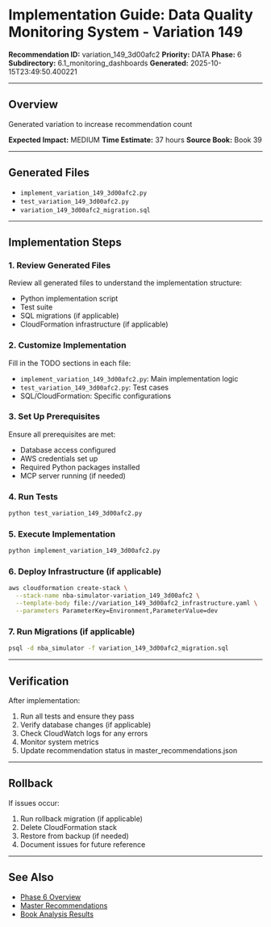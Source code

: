 # Implementation Guide: Data Quality Monitoring System - Variation 149

**Recommendation ID:** variation_149_3d00afc2
**Priority:** DATA
**Phase:** 6
**Subdirectory:** 6.1_monitoring_dashboards
**Generated:** 2025-10-15T23:49:50.400221

---

## Overview

Generated variation to increase recommendation count

**Expected Impact:** MEDIUM
**Time Estimate:** 37 hours
**Source Book:** Book 39

---

## Generated Files

- `implement_variation_149_3d00afc2.py`
- `test_variation_149_3d00afc2.py`
- `variation_149_3d00afc2_migration.sql`

---

## Implementation Steps

### 1. Review Generated Files

Review all generated files to understand the implementation structure:
- Python implementation script
- Test suite
- SQL migrations (if applicable)
- CloudFormation infrastructure (if applicable)

### 2. Customize Implementation

Fill in the TODO sections in each file:
- `implement_variation_149_3d00afc2.py`: Main implementation logic
- `test_variation_149_3d00afc2.py`: Test cases
- SQL/CloudFormation: Specific configurations

### 3. Set Up Prerequisites

Ensure all prerequisites are met:
- Database access configured
- AWS credentials set up
- Required Python packages installed
- MCP server running (if needed)

### 4. Run Tests

```bash
python test_variation_149_3d00afc2.py
```

### 5. Execute Implementation

```bash
python implement_variation_149_3d00afc2.py
```

### 6. Deploy Infrastructure (if applicable)

```bash
aws cloudformation create-stack \
  --stack-name nba-simulator-variation_149_3d00afc2 \
  --template-body file://variation_149_3d00afc2_infrastructure.yaml \
  --parameters ParameterKey=Environment,ParameterValue=dev
```

### 7. Run Migrations (if applicable)

```bash
psql -d nba_simulator -f variation_149_3d00afc2_migration.sql
```

---

## Verification

After implementation:
1. Run all tests and ensure they pass
2. Verify database changes (if applicable)
3. Check CloudWatch logs for any errors
4. Monitor system metrics
5. Update recommendation status in master_recommendations.json

---

## Rollback

If issues occur:
1. Run rollback migration (if applicable)
2. Delete CloudFormation stack
3. Restore from backup (if needed)
4. Document issues for future reference

---

## See Also

- [Phase 6 Overview](/Users/ryanranft/nba-simulator-aws/docs/phases/phase_6/)
- [Master Recommendations](/Users/ryanranft/nba-mcp-synthesis/analysis_results/master_recommendations.json)
- [Book Analysis Results](/Users/ryanranft/nba-mcp-synthesis/analysis_results/)
